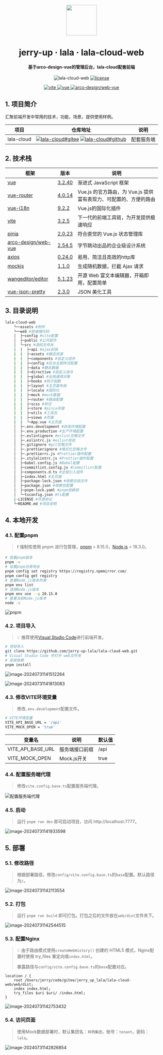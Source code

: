 <!-- markdownlint-disable -->

<p align="center">
  <img width="100" src="./assets/logo.svg" style="text-align: center;">
</p>
<h1 align="center">jerry-up · lala · lala-cloud-web</h1>
<h4 align="center">基于arco-design-vue的管理后台，lala-cloud配套前端</h4>
<p align="center">
    <img alt="lala-cloud-web" src="./assets/lala-cloud-web-1.0.0-green.svg">
    <a href="./LICENSE" target="_blank">
        <img alt="license" src="./assets/license-MIT-green.svg">
    </a>
</p>
<p align="center">
    <a href="https://www.npmjs.com/package/vite/v/3.2.5" target="_blank">
        <img alt="vite" src="./assets/vite-3.2.5-blue.svg">
    </a>
    <a href="https://www.npmjs.com/package/vue/v/3.2.40" target="_blank">
        <img alt="vue" src="./assets/vue-3.2.40-blue.svg">
    </a>
    <a href="https://www.npmjs.com/package/@arco-design/web-vue/v/2.54.5" target="_blank">
        <img alt="arco-design/web-vue" src="./assets/arco-design-web-vue-2.54.5-blue.svg">
    </a>
</p>

## 1. 项目简介
汇聚前端开发中常用的技术，功能，场景，提供使用样例。

| 项目                                                   | 仓库地址                                            | 说明                     |
| ------------------------------------------------------ | ------------------------ | ------------------------ |
| lala-cloud | [![lala-cloud#gitee](./assets/gitee-snow.svg)](https://gitee.com/jerry_up_lala/lala-cloud) [![lala-cloud#github](./assets/github-snow.svg)](https://github.com/jerry-up-lala/lala-cloud) | 配套服务端 |

## 2. 技术栈

| 框架  | 版本 | 说明 |
| ---- | ---- | ---- |
| [vue](https://cn.vuejs.org/) | [3.2.40](https://www.npmjs.com/package/vue/v/3.2.40) | 渐进式 JavaScript 框架 |
| [vue-router](https://router.vuejs.org/zh/) | [4.0.14](https://www.npmjs.com/package/vue-router/v/4.0.14) | Vue.js 的官方路由，为 Vue.js 提供富有表现力、可配置的、方便的路由 |
| [vue-i18n](https://vue-i18n.intlify.dev/) | [9.2.2](https://www.npmjs.com/package/vue-i18n/v/9.2.2)   | Vue.js的国际化插件 |
| [vite](https://cn.vitejs.dev/) | [3.2.5](https://www.npmjs.com/package/vite/v/3.2.5)  | 下一代的前端工具链，为开发提供极速响应 |
| [pinia](https://pinia.vuejs.org/zh/) | [2.0.23](https://www.npmjs.com/package/pinia/v/2.0.23)  | 符合直觉的  Vue.js 状态管理库 |
| [arco-design/web-vue](https://arco.design/vue/docs/start) | [2.54.5](https://www.npmjs.com/package/@arco-design/web-vue/v/2.54.5) | 字节跳动出品的企业级设计系统 |
| [axios](http://www.axios-js.com/zh-cn/) | [0.24.0](https://www.npmjs.com/package/axios/v/0.24.0) | 易用、简洁且高效的http库 |
| [mockjs](http://mockjs.com/) | [1.1.0](https://www.npmjs.com/package/mockjs/v/1.1.0) | 生成随机数据，拦截 Ajax 请求 |
| [wangeditor/editor](https://www.wangeditor.com/) | [5.1.23](https://www.npmjs.com/package/@wangeditor/editor/v/5.1.23) | 开源 Web 富文本编辑器，开箱即用，配置简单 |
| [vue-json-pretty](https://github.com/leezng/vue-json-pretty/blob/17ce791f5e2eb84522fe6e53c251d5b53946639f/README.zh_CN.md) | [2.3.0](https://www.npmjs.com/package/vue-json-pretty/v/2.3.0) | JSON 美化工具 |


## 3. 目录说明

```sh
lala-cloud-web
    └──assets #附件
    └──web #前端端代码
    │  ├─config #vite配置
    │  ├─public #公开超市
    │  └─src #源码文件夹
    |  |  ├─api #ajax封装
    |  |  ├─assets #静态资源
    |  |  ├─components #自定义组件
    |  |  ├─config #后台主题样式配置
    |  |  ├─data #静态数据
    |  |  ├─directive #自定义指令
    |  |  ├─global #全局通用对象
    |  |  ├─hooks #钩子函数
    |  |  ├─layout #主页面布局
    |  |  ├─locale #国际化
    |  |  ├─mock #mock数据
    |  |  ├─router #路由配置
    |  |  ├─scss #样式
    |  |  ├─store #pinia存储
    |  |  ├─utils #工具包
    |  |  ├─views #页面
    |  |  └─App.vue #主页面
    │  ├─.env.development #研发环境配置
    │  ├─.env.production #生产环境配置
    │  ├─.eslintignore #eslint忽略文件
    │  ├─.eslintrc.js #eslint校验
    │  ├─.gitignore #git忽略文件
    │  ├─.prettierignore #格式化忽略文件
    │  ├─.prettierrc.js #Prettier插件配置
    │  ├─.stylelintrc.js #Prettier插件配置
    │  ├─babel.config.js #Babel配置
    │  ├─commitlint.config.js #Commitlint配置
    │  ├─components.d.ts #全局引入组件
    │  ├─index.html #主页面
    │  ├─package-lock.json #依赖包锁文件
    │  ├─package.json #依赖包配置
    │  ├─pnpm-lock.yaml #pnpm依赖锁
    │  └─tsconfig.json #ts配置
    |-LICENSE #开源协议
    └─README.md #项目说明
```

## 4. 本地开发

### 4.1. 配置pnpm

> :heavy_exclamation_mark: 强制性使用 pnpm 进行包管理，[pnpm](https://www.pnpm.cn/) > 8.15.0，[Node.js](https://nodejs.org/) > 18.3.0。

```sh
# 查看pnpm版本
pnpm -v
# 设置pnpm仓库地址
pnpm config set registry https://registry.npmmirror.com/
pnpm config get registry
# 查看Node.js版本列表
pnpm env list
# 选择Node.js版本
pnpm env use --g 20.15.0
# 查看当前Node.js版本
node -v
```

![pnpm](./assets/image-20240701155615823.png)

### 4.2. 项目导入

> :bulb: 推荐使用[Visual Studio Code](https://code.visualstudio.com/)进行前端开发。

```sh
# 项目导入
git clone https://github.com/jerry-up-lala/lala-cloud-web.git
# Visual Studio Code 中打开 web文件夹
# 安装依赖
pnpm install
```

![image-20240731141512264](./assets/image-20240731141512264.png)

![image-20240731141813083](./assets/image-20240731141813083.png)

### 4.3. 修改VITE环境变量

> 修改`.env.development`配置文件。

 ```sh
 # VITE环境变量
 VITE_API_BASE_URL = '/api'
 VITE_MOCK_OPEN = 'true'
 ```

| 变量名            | 说明           | 默认值 |
| ----------------- | -------------- | ------ |
| VITE_API_BASE_URL | 服务端接口前缀 | /api   |
| VITE_MOCK_OPEN    | Mock.js开关    | true   |

### 4.4. 配置服务端代理

> 修改`vite.config.base.ts`配置服务端代理。

![配置服务端代理](./assets/image-20240701162516284.png)

### 4.5. 启动

> 运行 `pnpm run dev` 即可启动项目，访问 http://localhost:7777。

![image-20240731141933598](./assets/image-20240731141933598.png)

## 5. 部署

### 5.1. 修改路径

> 根据部署路径，修改`config/vite.config.base.ts`的`base`配置。默认路径为`/`。

![image-20240731142113554](./assets/image-20240731142113554.png)

### 5.2. 打包

> 运行 `pnpm run build` 即可打包。打包之后的文件放在`web/dist`文件夹下。

![image-20240731142544515](./assets/image-20240731142544515.png)

### 5.3. 配置Nginx

> :bulb: 由于路由模式使用`createWebHistory()` 创建的 HTML5 模式，Nginx配置时使用 try_files 重定向值`index.html`。
>
> ​	  暴露路径与`config/vite.config.base.ts`的`base`配置对应。

```nginx
location / {
	root /Users/jerry/code/gitee/jerry_up_lala/lala-cloud-web/web/dist;
	index index.html;
	try_files $uri $uri/ /index.html;
}
```

![image-20240731142753432](./assets/image-20240731142753432.png)

### 5.4. 访问页面

> 使用Mock数据部署时，默认集团名：`样例集团`，账号：`tenant`，密码：`lala`。

![image-20240731142826854](./assets/image-20240731142826854.png)